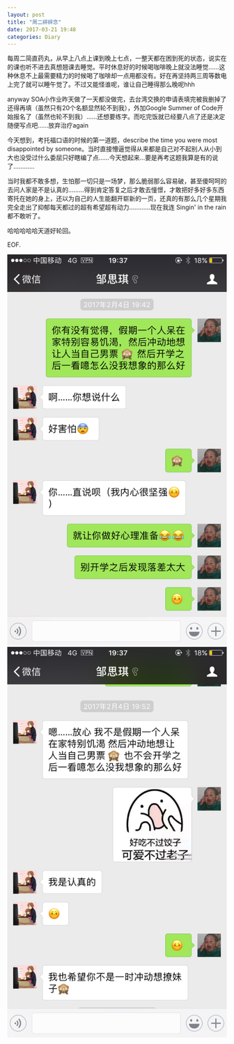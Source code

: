 ```yaml
---
layout: post
title: "周二碎碎念"
date: 2017-03-21 19:48
categories: Diary
---
```


每周二简直药丸，从早上八点上课到晚上七点，一整天都在困到死的状态，说实在的课也听不进去真想翘课去睡觉。平时休息好的时候喝咖啡晚上就没法睡觉……这种休息不上最需要精力的时候喝了咖啡却一点用都没有。好在再坚持两三周等数电上完了就可以睡午觉了。不过又能怪谁呢，谁让自己睡得那么晚呢hhh

anyway SOA小作业昨天做了一天都没做完，去台湾交换的申请表填完被我删掉了还得再填（虽然只有20个名额显然轮不到我），外加Google Summer of Code开始报名了（虽然也轮不到我）……还想要练字。而吃完饭就已经要八点了还是决定随便写点吧……放弃治疗again

今天想到，考托福口语的时候的第一道题，describe the time you were most disappointed by someone。当时直接懵逼觉得从来都是自己对不起别人从小到大也没受过什么委屈只好瞎编了点……今天想起来…要是再考这题我算是有的说了…………

当时我都不敢多想，生怕那一切只是一场梦，那么脆弱那么容易破，甚至傻呵呵的去问人家是不是认真的………得到肯定答复之后才敢去憧憬，才敢把好多好多东西寄托在她的身上，还以为自己的人生能翻开崭新的一页，还真的有那么几个星期我完全走出了抑郁每天都过的超有希望超有动力…………现在我连 Singin' in the rain 都不敢听了。

哈哈哈哈哈天道好轮回。

EOF.

![](/assets/img/2017/nonsense_1.png)
![](/assets/img/2017/nonsense_2.png)
